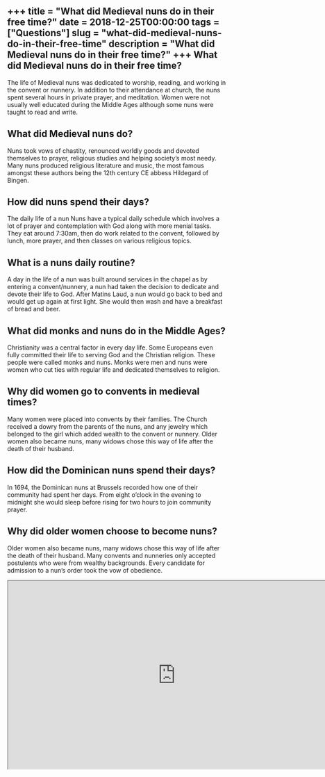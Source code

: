 +++
title = "What did Medieval nuns do in their free time?"
date = 2018-12-25T00:00:00
tags = ["Questions"]
slug = "what-did-medieval-nuns-do-in-their-free-time"
description = "What did Medieval nuns do in their free time?"
+++
What did Medieval nuns do in their free time?
---------------------------------------------

The life of Medieval nuns was dedicated to worship, reading, and working in the convent or nunnery. In addition to their attendance at church, the nuns spent several hours in private prayer, and meditation. Women were not usually well educated during the Middle Ages although some nuns were taught to read and write.

What did Medieval nuns do?
--------------------------

Nuns took vows of chastity, renounced worldly goods and devoted themselves to prayer, religious studies and helping society’s most needy. Many nuns produced religious literature and music, the most famous amongst these authors being the 12th century CE abbess Hildegard of Bingen.

How did nuns spend their days?
------------------------------

The daily life of a nun Nuns have a typical daily schedule which involves a lot of prayer and contemplation with God along with more menial tasks. They eat around 7:30am, then do work related to the convent, followed by lunch, more prayer, and then classes on various religious topics.

What is a nuns daily routine?
-----------------------------

A day in the life of a nun was built around services in the chapel as by entering a convent/nunnery, a nun had taken the decision to dedicate and devote their life to God. After Matins Laud, a nun would go back to bed and would get up again at first light. She would then wash and have a breakfast of bread and beer.

What did monks and nuns do in the Middle Ages?
----------------------------------------------

Christianity was a central factor in every day life. Some Europeans even fully committed their life to serving God and the Christian religion. These people were called monks and nuns. Monks were men and nuns were women who cut ties with regular life and dedicated themselves to religion.

Why did women go to convents in medieval times?
-----------------------------------------------

Many women were placed into convents by their families. The Church received a dowry from the parents of the nuns, and any jewelry which belonged to the girl which added wealth to the convent or nunnery. Older women also became nuns, many widows chose this way of life after the death of their husband.

How did the Dominican nuns spend their days?
--------------------------------------------

In 1694, the Dominican nuns at Brussels recorded how one of their community had spent her days. From eight o’clock in the evening to midnight she would sleep before rising for two hours to join community prayer.

Why did older women choose to become nuns?
------------------------------------------

Older women also became nuns, many widows chose this way of life after the death of their husband. Many convents and nunneries only accepted postulents who were from wealthy backgrounds. Every candidate for admission to a nun’s order took the vow of obedience.

<iframe allow="accelerometer; autoplay; clipboard-write; encrypted-media; gyroscope; picture-in-picture" allowfullscreen="" class="__youtube_prefs__  epyt-is-override  no-lazyload" data-no-lazy="1" data-origheight="433" data-origwidth="770" data-skipgform_ajax_framebjll="" height="433" id="_ytid_35415" loading="lazy" src="https://www.youtube.com/embed/ydXi-KiMv7o?enablejsapi=1&autoplay=0&cc_load_policy=0&cc_lang_pref=&iv_load_policy=1&loop=0&modestbranding=0&rel=1&fs=1&playsinline=0&autohide=2&theme=dark&color=red&controls=1&" title="YouTube player" width="770"></iframe>